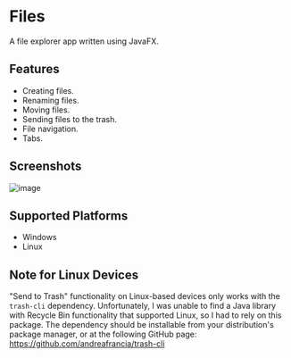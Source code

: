 # Files

A file explorer app written using JavaFX.

## Features

- Creating files.
- Renaming files.
- Moving files.
- Sending files to the trash.
- File navigation.
- Tabs.

## Screenshots

![image](https://user-images.githubusercontent.com/70250943/178124218-80de8500-c799-4e67-9457-a9da4b8a0f99.png)

## Supported Platforms

- Windows
- Linux

## Note for Linux Devices

"Send to Trash" functionality on Linux-based devices only works with
the `trash-cli` dependency.
Unfortunately, I was unable to find a Java library with Recycle Bin
functionality that supported Linux, so I had to rely on this package.
The dependency should be installable from your distribution's package manager,
or at the following GitHub page: https://github.com/andreafrancia/trash-cli
